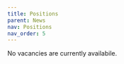 ```yaml
---
title: Positions
parent: News
nav: Positions
nav_order: 5
---
```


No vacancies are currently availabile.
